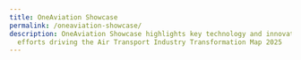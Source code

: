 ```yaml
---
title: OneAviation Showcase
permalink: /oneaviation-showcase/
description: OneAviation Showcase highlights key technology and innovation
  efforts driving the Air Transport Industry Transformation Map 2025
---
```


